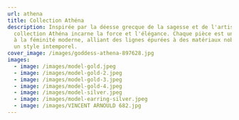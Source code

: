```yaml
---
url: athena
title: Collection Athéna
description: Inspirée par la déesse grecque de la sagesse et de l'artisanat, la
  collection Athéna incarne la force et l'élégance. Chaque pièce est un hommage
  à la féminité moderne, alliant des lignes épurées à des matériaux nobles pour
  un style intemporel.
cover_image: /images/goddess-athena-897628.jpg
images:
  - image: /images/model-gold.jpeg
  - image: /images/model-gold-2.jpeg
  - image: /images/model-gold-3.jpeg
  - image: /images/model-gold-4.jpeg
  - image: /images/model-silver.jpeg
  - image: /images/model-earring-silver.jpeg
  - image: /images/VINCENT ARNOULD 682.jpg
---
```

